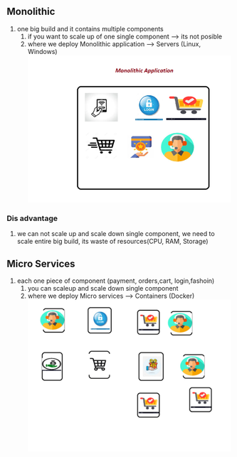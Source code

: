 ## Monolithic 
   1. one big build and it contains multiple components  
       1. if you want to scale up of one single component --> its not posible 
       2. where we deploy Monolithic application --> Servers (Linux, Windows) 
  ![Monolithicapp](Monolithic.png)
### Dis advantage 
   1. we can not scale up and scale down single component, we need to scale entire big build, its waste of resources(CPU, RAM, Storage) 

## Micro Services           
   1. each one piece of component (payment, orders,cart, login,fashoin)
      1. you can scaleup and scale down  single component 
      2. where we deploy Micro services --> Containers (Docker) 
 ![Micro Service](MicroServices.png) 
